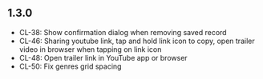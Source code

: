 ## 1.3.0
* CL-38: Show confirmation dialog when removing saved record
* CL-46: Sharing youtube link, tap and hold link icon to copy, open trailer video in browser when tapping on link icon 
* CL-48: Open trailer link in YouTube app or browser
* CL-50: Fix genres grid spacing
